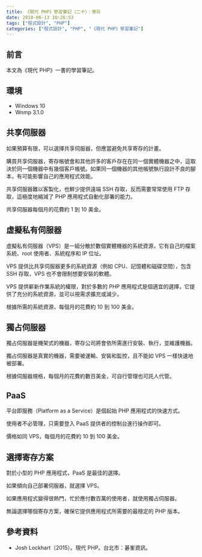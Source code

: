 ```yaml
---
title: 《現代 PHP》學習筆記（二十）：寄存
date: 2018-06-13 10:26:53
tags: ["程式設計", "PHP"]
categories: ["程式設計", "PHP", "《現代 PHP》學習筆記"]
---
```


## 前言

本文為《現代 PHP》一書的學習筆記。

## 環境

- Windows 10
- Wnmp 3.1.0

## 共享伺服器

如果預算有限，可以選擇共享伺服器，但應當避免共享寄存的計畫。

購買共享伺服器，寄存帳號會和其他許多的客戶存在在同一個實體機器之中，這取決於同一個機器中有幾個客戶帳號。如果同一個機器的其他帳號執行設計不良的腳本，有可能影響自己的應用程式效能。

共享伺服器難以客製化，也鮮少提供遠端 SSH 存取，反而需要常常使用 FTP 存取，這極度地縮減了 PHP 應用程式自動化部署的能力。

共享伺服器每個月的花費約 1 到 10 美金。

## 虛擬私有伺服器

虛擬私有伺服器（VPS）是一組分散於數個實體機器的系統資源，它有自己的檔案系統、root 使用者、系統程序和 IP 位址。

VPS 提供比共享伺服器更多的系統資源（例如 CPU、記憶體和磁碟空間），包含 SSH 存取，VPS 也不會限制想要安裝的軟體。

VPS 提供嶄新作業系統的權限，對於多數的 PHP 應用程式是個適宜的選擇，它提供了充分的系統資源，並可以視需求擴充或減少。

根據所需的系統資源，每個月的花費約 10 到 100 美金。

## 獨占伺服器

獨占伺服器是機架式的機器，寄存公司將會依所需進行安裝、執行，並維護機器。

獨占伺服器是真實的機器，需要被運輸、安裝和監控，且不能如 VPS 一樣快速地被部署。

根據伺服器規格，每個月的花費約數百美金，可自行管理也可託人代管。

## PaaS

平台即服務（Platform as a Service）是個起始 PHP 應用程式的快速方式。

使用者不必管理，只需要登入 PaaS 提供者的控制台進行操作即可。

價格如同 VPS，每個月的花費約 10 到 100 美金。

## 選擇寄存方案

對於小型的 PHP 應用程式，PaaS 是最佳的選擇。

如果傾向自己部署伺服器，就選擇 VPS。

如果應用程式變得很熱門，忙於應付數百萬的使用者，就使用獨占伺服器。

無論選擇哪個寄存方案，確保它提供應用程式所需要的最穩定的 PHP 版本。

## 參考資料

- Josh Lockhart（2015）。現代 PHP。台北市：碁峯資訊。
